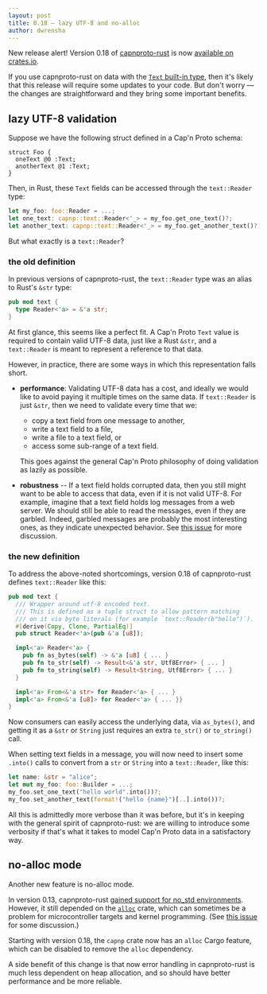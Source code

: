 ```yaml
---
layout: post
title: 0.18 — lazy UTF-8 and no-alloc
author: dwrensha
---
```


New release alert!
Version 0.18 of [capnproto-rust](https://github.com/capnproto/capnproto-rust)
is now [available on crates.io](https://crates.io/crates/capnp).

If you use capnproto-rust on data with
the [`Text` built-in type](https://capnproto.org/language.html#built-in-types),
then it's likely that this release will require some
updates to your code.
But don't worry — the changes are straightforward and they bring some
important benefits.

## lazy UTF-8 validation

Suppose we have the following struct defined in a Cap'n Proto schema:

```
struct Foo {
  oneText @0 :Text;
  anotherText @1 :Text;
}
```

Then, in Rust, these `Text` fields can be accessed through the `text::Reader` type:

```rust
let my_foo: foo::Reader = ...;
let one_text: capnp::text::Reader<'_> = my_foo.get_one_text()?;
let another_text: capnp::text::Reader<'_> = my_foo.get_another_text()?;
```

But what exactly is a `text::Reader`?


### the old definition

In previous versions of capnproto-rust, the `text::Reader` type
was an alias to Rust's `&str` type:


```rust
pub mod text {
  type Reader<'a> = &'a str;
}
```

At first glance, this seems like a perfect fit.
A Cap'n Proto `Text` value is required to
contain valid UTF-8 data, just like a Rust `&str`,
and a `text::Reader` is meant to represent
a reference to that data.

However, in practice, there are some ways in which this representation
falls short.

* **performance**: Validating UTF-8 data has a cost,
  and ideally we would like to avoid paying it multiple
  times on the same data. If `text::Reader` is just
  `&str`, then we need to validate every time that we:
  - copy a text field from one message to another,
  - write a text field to a file,
  - write a file to a text field, or
  - access some sub-range of a text field.

  This goes against the general Cap'n Proto philosophy
  of doing validation as lazily as possible.

* **robustness** -- If a text field holds corrupted data, then
  you still might want to be able to access that data, even
  if it is not valid UTF-8. For example, imagine that a text
  field holds log messages from a web server. We should
  still be able to read the messages, even if they are garbled.
  Indeed, garbled messages are probably the most interesting ones,
  as they indicate unexpected behavior.
  See [this issue](https://github.com/capnproto/capnproto-rust/issues/314)
  for more discussion.


### the new definition

To address the above-noted shortcomings,
version 0.18 of capnproto-rust defines `text::Reader`
like this:

```rust
pub mod text {
  /// Wrapper around utf-8 encoded text.
  /// This is defined as a tuple struct to allow pattern matching
  /// on it via byte literals (for example `text::Reader(b"hello")`).
  #[derive(Copy, Clone, PartialEq)]
  pub struct Reader<'a>(pub &'a [u8]);

  impl<'a> Reader<'a> {
    pub fn as_bytes(self) -> &'a [u8] { ... }
    pub fn to_str(self) -> Result<&'a str, Utf8Error> { ... }
    pub fn to_string(self) -> Result<String, Utf8Error> { ... }
  }

  impl<'a> From<&'a str> for Reader<'a> { ... }
  impl<'a> From<&'a [u8]> for Reader<'a> { ... }}
}
```
Now consumers can easily access the underlying data, via `as_bytes()`,
and getting it as a `&str` or `String` just requires an extra `to_str()`
or `to_string()` call.

When setting text fields in a message, you will now need to
insert some `.into()` calls to convert from a `str` or `String`
into a `text::Reader`, like this:

```rust
let name: &str = "alice";
let mut my_foo: foo::Builder = ...;
my_foo.set_one_text("hello world".into())?;
my_foo.set_another_text(format!("hello {name}")[..].into())?;
```

All this is admittedly more verbose than it was before,
but it's in keeping with the general spirit of capnproto-rust:
we are willing to introduce some verbosity
if that's what it takes to model Cap'n Proto data
in a satisfactory way.


## no-alloc mode

Another new feature is no-alloc mode.

In version 0.13, capnproto-rust
[gained support for no_std environments]({{site.baseurl}}/2020/06/06/no-std-support.html).
However, it still depended on the [`alloc`](https://doc.rust-lang.org/alloc/) crate,
which can sometimes be a problem for microcontroller targets and kernel programming.
(See [this issue](https://github.com/capnproto/capnproto-rust/issues/221)
for some discussion.)

Starting with version 0.18, the `capnp` crate now has an `alloc` Cargo feature,
which can be disabled to remove the `alloc` dependency.

A side benefit of this change is that now error handling in capnproto-rust
is much less dependent on heap allocation, and so should have better
performance and be more reliable.

